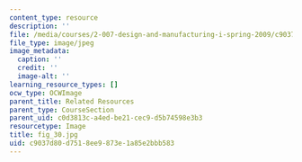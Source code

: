 ```yaml
---
content_type: resource
description: ''
file: /media/courses/2-007-design-and-manufacturing-i-spring-2009/c9037d80d7518ee9873e1a85e2bbb583_fig_30.jpg
file_type: image/jpeg
image_metadata:
  caption: ''
  credit: ''
  image-alt: ''
learning_resource_types: []
ocw_type: OCWImage
parent_title: Related Resources
parent_type: CourseSection
parent_uid: c0d3813c-a4ed-be21-cec9-d5b74598e3b3
resourcetype: Image
title: fig_30.jpg
uid: c9037d80-d751-8ee9-873e-1a85e2bbb583
---
```

